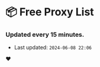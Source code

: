 # :package: Free Proxy List
### Updated every 15 minutes.

- Last updated: `2024-06-08 22:06`

:heart:
